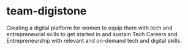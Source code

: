 # team-digistone
Creating a digital platform for women to equip them with tech and entrepreneurial skills to get started in and sustain Tech Careers and Entrepreneurship with relevant and on-demand tech and digital skills.
